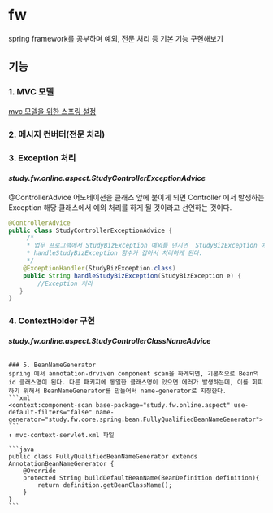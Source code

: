 # fw
spring framework를 공부하며 예외, 전문 처리 등 기본 기능 구현해보기

## 기능
### 1. MVC 모델
[mvc 모델을 위한 스프링 설정](https://github.com/chajs226/study-online/blob/master/README.md)

### 2. 메시지 컨버터(전문 처리)

### 3. Exception 처리
#### *study.fw.online.aspect.StudyControllerExceptionAdvice*
@ControllerAdvice 어노테이션을 클래스 앞에 붙이게 되면 Controller 에서 발생하는 Exception 해당 클래스에서 예외 처리를 하게 될 것이라고 선언하는 것이다.
```java
@ControllerAdvice
public class StudyControllerExceptionAdvice {
     /*
     * 업무 프로그램에서 StudyBizException 예외를 던지면  StudyBizException 예외의 ExcetpionHandler로 선언된 
     * handleStudyBizException 함수가 잡아서 처리하게 된다.
     */
    @ExceptionHandler(StudyBizException.class)
    public String handleStudyBizException(StudyBizException e) {
        //Exception 처리
   }
}
```

### 4. ContextHolder 구현
#### *study.fw.online.aspect.StudyControllerClassNameAdvice*
~~~Controller 앞 단에 Pointcut을 걸어서 ContextHolder에 필요한 값을 셋팅함.~~~

### 5. BeanNameGenerator
spring 에서 annotation-drviven component scan을 하게되면, 기본적으로 Bean의 id 클래스명이 된다. 다른 패키지에 동일한 클래스명이 있으면 에러가 발생하는데, 이를 회피하기 위해서 BeanNameGenerator를 만들어서 name-generator로 지정한다.
```xml
<context:component-scan base-package="study.fw.online.aspect" use-default-filters="false" name-generator="study.fw.core.spring.bean.FullyQualifiedBeanNameGenerator">
```
↑ mvc-context-servlet.xml 파일

```java
public class FullyQualifiedBeanNameGenerator extends AnnotationBeanNameGenerator {
    @Override
    protected String buildDefaultBeanName(BeanDefinition definition){
        return definition.getBeanClassName();
    }
}
```
